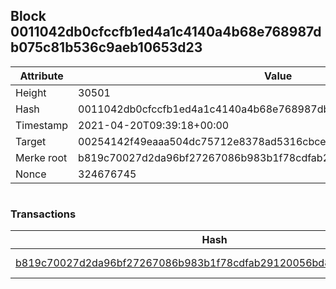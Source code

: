 ## Block 0011042db0cfccfb1ed4a1c4140a4b68e768987db075c81b536c9aeb10653d23

Attribute | Value
--- | ---
Height | 30501
Hash | 0011042db0cfccfb1ed4a1c4140a4b68e768987db075c81b536c9aeb10653d23
Timestamp | 2021-04-20T09:39:18+00:00
Target | 00254142f49eaaa504dc75712e8378ad5316cbcead634704b3734b6271167cc4
Merke root | b819c70027d2da96bf27267086b983b1f78cdfab29120056bd843a87700650d6
Nonce | 324676745

```

```

### Transactions

Hash | Amount
--- | ---
[b819c70027d2da96bf27267086b983b1f78cdfab29120056bd843a87700650d6](b819c70027d2da96bf27267086b983b1f78cdfab29120056bd843a87700650d6.md) | 10.00000000 SKEPTI 
